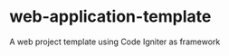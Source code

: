 web-application-template
========================

A web project template using Code Igniter as framework